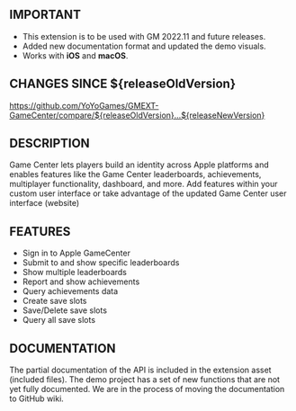 ## IMPORTANT

- This extension is to be used with GM 2022.11 and future releases.
- Added new documentation format and updated the demo visuals.
- Works with **iOS** and **macOS**.

## CHANGES SINCE ${releaseOldVersion}

https://github.com/YoYoGames/GMEXT-GameCenter/compare/${releaseOldVersion}...${releaseNewVersion}

## DESCRIPTION

Game Center lets players build an identity across Apple platforms and enables features like the Game Center leaderboards, achievements, multiplayer functionality, dashboard, and more. Add features within your custom user interface or take advantage of the updated Game Center user interface (website)

## FEATURES 

- Sign in to Apple GameCenter
- Submit to and show specific leaderboards 
- Show multiple leaderboards
- Report and show achievements
- Query achievements data
- Create save slots
- Save/Delete save slots
- Query all save slots

## DOCUMENTATION

The partial documentation of the API is included in the extension asset (included files).
The demo project has a set of new functions that are not yet fully documented.
We are in the process of moving the documentation to GitHub wiki.
